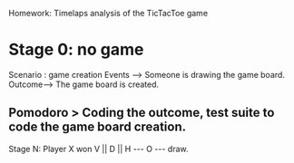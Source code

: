 Homework:
Timelaps analysis of the TicTacToe game

# Stage 0: no game
Scenario : game creation
Events --> Someone is drawing the game board.
Outcome--> The game board is created.

Pomodoro > Coding the outcome, test suite to code the game board creation.
---







Stage N: Player X won V || D || H --- O --- draw.